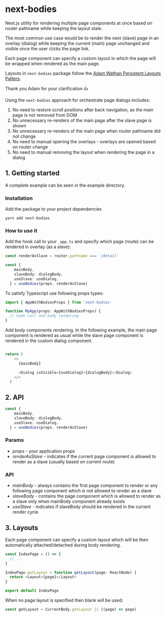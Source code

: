 # next-bodies

Next.js utility for rendering multiple page components at once based on router pathname while keeping the layout stale.

The most common use case would be to render the next (slave) page in an overlay (dialog) while keeping the current (main) page unchanged and visible once the user clicks the page link.

Each page component can specify a custom layout in which the page will be wrapped when rendered as the main page.

Layouts in `next-bodies` package follow the [Adam Wathan Persistent Layouts Patters](https://adamwathan.me/2019/10/17/persistent-layout-patterns-in-nextjs/).

Thank you Adam for your clarification 👍

Using the `next-bodies` approach for orchestrate page dialogs includes:

1. No need to restore scroll positions after back navigation, as the main page is not removed from DOM
2. No unnecessary re-renders of the main page after the slave page is shown
3. No unnecessary re-renders of the main page when router pathname did not change
4. No need to manual opening the overlays - overlays are opened based on router change
5. No need to manual removing the layout when rendering the page in a dialog

## 1. Getting started

A complete example can be seen in the example directory.

### Installation

Add the package to your project dependencies

`yarn add next-bodies`

### How to use it

Add the hook call to your `_app.ts` and specify which page (route) can be rendered in overlay (as a slave):

```ts
const renderAsSlave = router.pathname === '/detail'

const {
    mainBody,
    slaveBody: dialogBody,
    useSlave: useDialog,
  } = useBodies(props, renderAsSlave)

```

To satisfy Typescript use following props types:

```ts
import { AppWithBodiesProps } from 'next-bodies'

function MyApp(props: AppWithBodiesProps) {
  // hook call and body rendering
}
```

Add body components rendering. In the following example, the main page component is rendered as usual while the slave page component is rendered in the custom dialog component.

```ts

return (
    <>
      {mainBody}

      <Dialog isVisible={useDialog}>{dialogBody}</Dialog>
    </>
  )
```

## 2. API

```ts
const {
    mainBody,
    slaveBody: dialogBody,
    useSlave: useDialog,
  } = useBodies(props, renderAsSlave)
```

### Params

- *props* - your application props
- *renderAsSlave* - indicates if the current page component is allowed to render as a slave (usually based on current route)

### API

- *mainBody* - always contains the first page component to render or any following page component which is not allowed to render as a slave
- *slaveBody* - contains the page component which is allowed to render as a slave only when mainBody component already exists
- *useSlave* - indicates if slaveBody should be rendered in the current render cycle

## 3. Layouts

Each page component can specify a custom layout which will be then automatically attached/detached during body rendering.

```ts
const IndexPage = () => {
  // ...
}

IndexPage.getLayout = function getLayout(page: ReactNode) {
  return <Layout>{page}</Layout>
}

export default IndexPage
```

When no page layout is specified then blank will be used:

```ts
const getLayout = CurrentBody.getLayout || ((page) => page)
```
